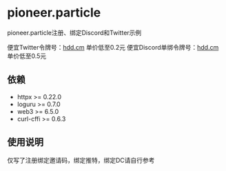 # pioneer.particle
pioneer.particle注册、绑定Discord和Twitter示例

便宜Twitter令牌号：[hdd.cm](https://hdd.cm/)  单价低至0.2元
便宜Discord单绑令牌号：[hdd.cm](https://hdd.cm/)  单价低至0.5元


## 依赖

- httpx >= 0.22.0
- loguru >= 0.7.0
- web3 >= 6.5.0
- curl-cffi >= 0.6.3



## 使用说明

仅写了注册绑定邀请码，绑定推特，绑定DC请自行参考
